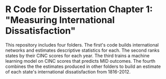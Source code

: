 # R Code for Dissertation Chapter 1: "Measuring International Dissatisfaction"

This repository includes four folders. The first's code builds international networks and estimates descriptive statistics for each.
The second ranks states by their CINC scores for each year. The third trains a machine learning model on CINC scores that predicts MID outcomes.
The fourth combines the the estimates produced in other folders to build an estimate of each state's international dissatisfaction from 1816-2012.
